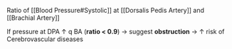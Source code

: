 Ratio of [[Blood Pressure#Systolic]] at [[Dorsalis Pedis Artery]] and [[Brachial Artery]]

If pressure at DPA ↑ q BA (**ratio < 0.9**) → suggest **obstruction** → ↑ risk of Cerebrovascular diseases